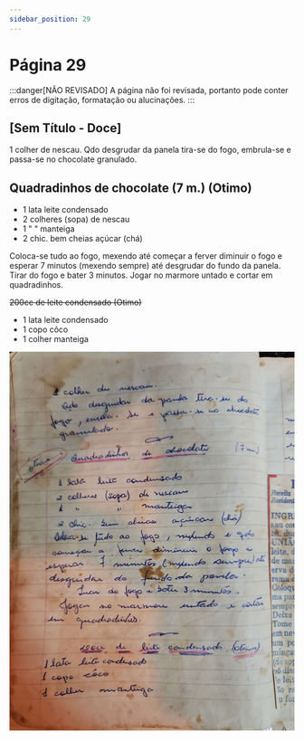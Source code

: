 ```yaml
---
sidebar_position: 29
---
```

# Página 29
:::danger[NÃO REVISADO]
A página não foi revisada, portanto pode conter erros de digitação, formatação ou alucinações.
:::
## [Sem Título - Doce]

1 colher de nescau.
Qdo desgrudar da panela tira-se do fogo, embrula-se e passa-se no chocolate granulado.

## Quadradinhos de chocolate (7 m.) (Otimo)

*   1 lata leite condensado
*   2 colheres (sopa) de nescau
*   1 " " manteiga
*   2 chic. bem cheias açúcar (chá)

Coloca-se tudo ao fogo, mexendo até começar a ferver diminuir o fogo e esperar 7 minutos (mexendo sempre) até desgrudar do fundo da panela.
Tirar do fogo e bater 3 minutos.
Jogar no marmore untado e cortar em quadradinhos.

~~200cc de leite condensado (Otimo)~~

*   1 lata leite condensado
*   1 copo côco
*   1 colher manteiga

![imagem base](./images/page_29.png)
